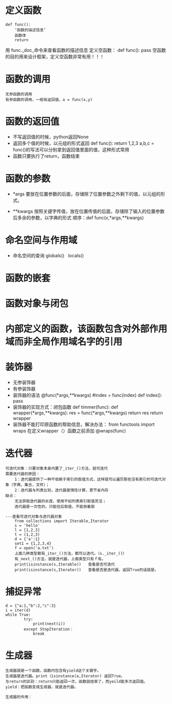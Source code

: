 # 定义函数
	def func():
		‘函数的描述信息’
		函数体
		return
   用 func._doc_命令来查看函数的描述信息
   定义空函数：
		def func():
			pass
 空函数的目的用来设计框架，定义空函数非常有用！！！
# 函数的调用
 	无参函数的调用
	有参函数的调用，一般有返回值，a = func(x,y)
# 函数的返回值
- 	不写返回值的时候，python返回None
- 	返回多个值的时候，以元组的形式返回
		def func():
			return 1,2,3
	a,b,c = func()的写法可以分别拿到返回值里面的值，这种形式常用
- 函数只要执行了return，函数结束
# 函数的参数
- *args
	要放在位置参数的后面，存储除了位置参数之外剩下的值，以元组的形式。

- **kwargs
	按照关键字传值，放在位置传值的后面，存储除了输入的位置参数后多余的参数，以字典的形式
	顺序：def func(x,*args,**kwargs)
# 命名空间与作用域
- 命名空间的查询
	globals()   locals()
# 函数的嵌套
# 函数对象与闭包
# 内部定义的函数，该函数包含对外部作用域而非全局作用域名字的引用
# 装饰器
- 	无参装饰器
- 	有参装饰器
- 	装饰器的语法
		@func(*args,**kwargs)   #index = func(index)
		def index():
			pass
- 装饰器的实现方式：闭包函数
	def timmer(func):
		def wrapper(*args,**kwargs):
			res = func(*args,**kwargs)
  			return res
		return wrapper
- 装饰器不能打印原函数的帮助信息，解决办法：
       from functools import wraps
       在定义wrapper（）函数之前添加 @wraps(func)

# 迭代器
	可迭代对象：只要对象本身内置了_iter_()方法，就可迭代
	需要迭代器的原因：
		1：迭代器提供了一种不依赖于索引的取值方式，这样就可以遍历那些没有索引的可迭代对象（字典，集合，文件）；
		2：迭代器与列表比较，迭代器是惰性计算，更节省内存
	缺点：
		无法获取迭代器的长度，使用不如列表索引取值灵活；
		迭代器是一次性的，只能往后取值，不能倒着取
	
	---查看可迭代对象与迭代器对象
		from collections import Iterable,Iterator
		s = 'hello'
		l = [1,2,3]
		t = (1,2,3)
		d = {'a':1}
		set1 = {1,2,3,4}
		f = open('a.txt')
		上面几种类型都有_iter_()方法，都可以迭代。（s._iter_()）
		有_next_()方法，就是迭代器，上面类型只有ｆ有。
		print(isinstance(s,Iterable))   查看是否可迭代
		print(isinstance(s,Iterator))	查看是否是迭代器，返回True的话就是。
	
	
# 捕捉异常
	d = {"a:1,"b":2,"c":3}
	i = iter(d)
	while True:
			try:
				print(next(i))
			except StopIteration：
				break

			
# 生成器
	生成器就是一个函数，函数内包含有yield这个关键字。
	生成器是迭代器。print（isinstance(a,Iterator) 返回True。
	与return的区别：return只能返回一次，函数就结束了，而yeild能多次返回值。
	yield：把函数变成生成器，就是迭代器。
	
	生成器的作用：
		
	
